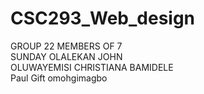 # CSC293_Web_design <br>
GROUP 22 MEMBERS OF 7 <br>
SUNDAY OLALEKAN JOHN <br>
OLUWAYEMISI CHRISTIANA BAMIDELE <br>
Paul Gift omohgimagbo